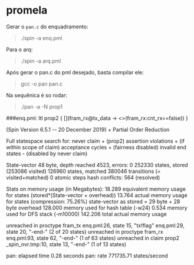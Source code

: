 # promela

Gerar o `pan.c` do enquadramento:

> ./spin -a enq.pml

Para o arq:

> ./spin -a arq.pml


Após gerar o pan.c do pml desejado, basta compilar ele:

> gcc -o pan pan.c

Na sequênica é so rodar:

> ./pan -a -N prop1



###enq.pml: ltl prop2 { [](fram_rx@tx_data  -> <>(fram_rx:cnt_rx==false)) }

(Spin Version 6.5.1 -- 20 December 2019)
        + Partial Order Reduction

Full statespace search for:
        never claim             + (prop2)
        assertion violations    + (if within scope of claim)
        acceptance   cycles     + (fairness disabled)
        invalid end states      - (disabled by never claim)

State-vector 48 byte, depth reached 4523, errors: 0
   252330 states, stored (253086 visited)
   126960 states, matched
   380046 transitions (= visited+matched)
        0 atomic steps
hash conflicts:       564 (resolved)

Stats on memory usage (in Megabytes):
   18.289       equivalent memory usage for states (stored*(State-vector + overhead))
   13.764       actual memory usage for states (compression: 75.26%)
                state-vector as stored = 29 byte + 28 byte overhead
  128.000       memory used for hash table (-w24)
    0.534       memory used for DFS stack (-m10000)
  142.206       total actual memory usage


unreached in proctype fram_tx
        enq.pml:26, state 15, "tx!flag"
        enq.pml:29, state 20, "-end-"
        (2 of 20 states)
unreached in proctype fram_rx
        enq.pml:93, state 62, "-end-"
        (1 of 63 states)
unreached in claim prop2
        _spin_nvr.tmp:10, state 13, "-end-"
        (1 of 13 states)

pan: elapsed time 0.28 seconds
pan: rate 771735.71 states/second